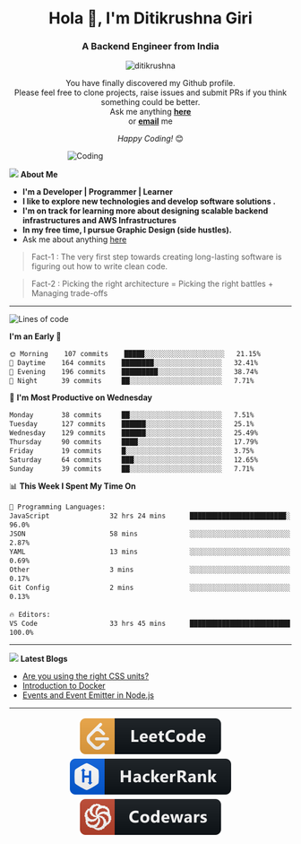 <h1 align="center">Hola 👋, I'm Ditikrushna Giri</h1>
<h3 align="center">A Backend Engineer from India</h3>
 <p align="center"> <img src="https://komarev.com/ghpvc/?username=ditikrushna" alt="ditikrushna" /> </p>

<div align="center">
You have finally discovered my Github profile. <br>
Please feel free to clone projects, raise issues and submit PRs if you think something could be better. <br>
Ask me anything <a href="https://github.com/ditikrushna/ditikrushna/issues/new"><b>here</b></a><br>
or <a href="mailto:ditikrushna.nit@gmail.com"><b>email</b></a> me

<i>Happy Coding!</i> 😊
</div>

<img align="right" alt="Coding" width="400" src="https://media.giphy.com/media/Y4ak9Ki2GZCbJxAnJD/giphy.gif">

</br>

<img src="https://media.giphy.com/media/WUlplcMpOCEmTGBtBW/giphy.gif" width="30"> **About Me**

- **I'm a Developer | Programmer | Learner**<br/>   
- **I like to explore new technologies and develop software solutions .** <br/>
- **I'm on track for learning more about designing scalable backend infrastructures and AWS Infrastructures** <br/>
- **In my free time, I pursue Graphic Design (side hustles).** <br/>
- Ask me about anything [here](https://github.com/ditikrushna/ditikrushna/issues/new)<br/> 

 
> Fact-1 : The very first step towards creating long-lasting software is figuring out how to write clean code.


> Fact-2 : Picking the right architecture = Picking the right battles + Managing trade-offs 

---

<!--START_SECTION:waka-->
![Lines of code](https://img.shields.io/badge/From%20Hello%20World%20I%27ve%20Written-206046%20lines%20of%20code-blue)

**I'm an Early 🐤** 

```text
🌞 Morning    107 commits    █████░░░░░░░░░░░░░░░░░░░░   21.15% 
🌆 Daytime    164 commits    ████████░░░░░░░░░░░░░░░░░   32.41% 
🌃 Evening    196 commits    █████████░░░░░░░░░░░░░░░░   38.74% 
🌙 Night      39 commits     ██░░░░░░░░░░░░░░░░░░░░░░░   7.71%

```
📅 **I'm Most Productive on Wednesday** 

```text
Monday       38 commits     ██░░░░░░░░░░░░░░░░░░░░░░░   7.51% 
Tuesday      127 commits    ██████░░░░░░░░░░░░░░░░░░░   25.1% 
Wednesday    129 commits    ██████░░░░░░░░░░░░░░░░░░░   25.49% 
Thursday     90 commits     ████░░░░░░░░░░░░░░░░░░░░░   17.79% 
Friday       19 commits     █░░░░░░░░░░░░░░░░░░░░░░░░   3.75% 
Saturday     64 commits     ███░░░░░░░░░░░░░░░░░░░░░░   12.65% 
Sunday       39 commits     ██░░░░░░░░░░░░░░░░░░░░░░░   7.71%

```


📊 **This Week I Spent My Time On** 

```text
💬 Programming Languages: 
JavaScript               32 hrs 24 mins      ████████████████████████░   96.0% 
JSON                     58 mins             ░░░░░░░░░░░░░░░░░░░░░░░░░   2.87% 
YAML                     13 mins             ░░░░░░░░░░░░░░░░░░░░░░░░░   0.69% 
Other                    3 mins              ░░░░░░░░░░░░░░░░░░░░░░░░░   0.17% 
Git Config               2 mins              ░░░░░░░░░░░░░░░░░░░░░░░░░   0.13%

🔥 Editors: 
VS Code                  33 hrs 45 mins      █████████████████████████   100.0%

```


<!--END_SECTION:waka-->

---


<img src="http://www.netanimations.net/livres-13.gif" width="40"> **Latest Blogs** 

<!-- BLOG-POST-LIST:START -->
- [Are you using the right CSS units?](https://dev.to/ditikrushna/are-you-using-the-right-css-units-25ee)
- [Introduction to Docker](https://dev.to/ditikrushna/introduction-to-docker-2b2)
- [Events and Event Emitter in Node.js](https://dev.to/ditikrushna/events-and-event-emitter-in-node-js-2ek5)
<!-- BLOG-POST-LIST:END -->

--- 

<p align="center">
  <a href="https://leetcode.com/user2917t/">
    <img src="https://raw.githubusercontent.com/AbhishekMaira10/AbhishekMaira10/master/Resources/svg/leetcode.svg" alt="leetcode" style="vertical-align:top; margin:4px">
  </a>

  <a href="https://www.hackerrank.com/diticuo062">
    <img src="https://raw.githubusercontent.com/AbhishekMaira10/AbhishekMaira10/master/Resources/svg/hackerrank.svg" alt="hackerrank" style="vertical-align:top; margin:4px">
  </a>
  
  <a href="https://www.codewars.com/users/ditikrushna">
    <img src="https://raw.githubusercontent.com/AbhishekMaira10/AbhishekMaira10/master/Resources/svg/codewars.svg" alt="codewars" style="vertical-align:top; margin:4px">
  </a> 
</p>



<!--
 <img align="right" alt="Coding" width="400" src="https://media.giphy.com/media/3bgcPpDaikspxiUHlH/giphy.gif">


<img src="https://media.giphy.com/media/LnQjpWaON8nhr21vNW/giphy.gif" width="60"> <em><b><span align='center'>I love connecting with different people</b> so if you want to say <b>hi, I'll be happy to meet you more!</b> :)</em></span>

--- 


<p align="center">
  <a href="https://leetcode.com/user2917t/">
    <img src="https://raw.githubusercontent.com/AbhishekMaira10/AbhishekMaira10/master/Resources/svg/leetcode.svg" alt="leetcode" style="vertical-align:top; margin:4px">
  </a>

  <a href="https://www.hackerrank.com/diticuo062">
    <img src="https://raw.githubusercontent.com/AbhishekMaira10/AbhishekMaira10/master/Resources/svg/hackerrank.svg" alt="hackerrank" style="vertical-align:top; margin:4px">
  </a>
  
  <a href="https://www.codewars.com/users/ditikrushna">
    <img src="https://raw.githubusercontent.com/AbhishekMaira10/AbhishekMaira10/master/Resources/svg/codewars.svg" alt="codewars" style="vertical-align:top; margin:4px">
  </a> 
</p>
-->




